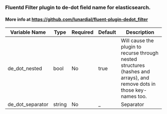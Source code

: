 ### Fluentd Filter plugin to de-dot field name for elasticsearch.
#### More info at https://github.com/lunardial/fluent-plugin-dedot_filter

| Variable Name | Type | Required | Default | Description |
|---|---|---|---|---|
| de_dot_nested | bool | No | true | Will cause the plugin to recurse through nested structures (hashes and arrays), and remove dots in those key-names too.<br> |
| de_dot_separator | string | No | _ | Separator <br> |
